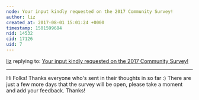 ```yaml
---
node: Your input kindly requested on the 2017 Community Survey!
author: liz
created_at: 2017-08-01 15:01:24 +0000
timestamp: 1501599684
nid: 14532
cid: 17126
uid: 7
---
```




[liz](../profile/liz) replying to: [Your input kindly requested on the 2017 Community Survey!](../notes/liz/06-13-2017/your-input-kindly-requested)

----
Hi Folks! Thanks everyone who's sent in their thoughts in so far :)
There are just a few more days that the survey will be open, please take a moment and add your feedback. Thanks!